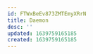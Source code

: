 ```yaml
---
id: FTWxBeEv873ZMTEmyXRrN
title: Daemon
desc: ''
updated: 1639759165185
created: 1639759165185
---
```


